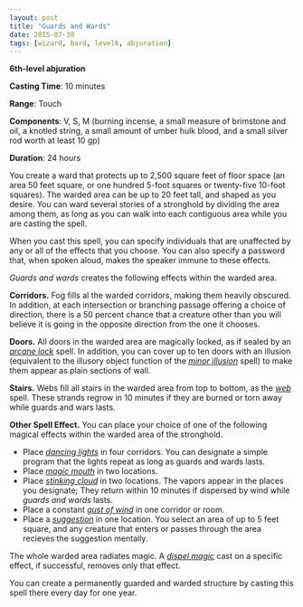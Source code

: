 ```yaml
---
layout: post
title: "Guards and Wards"
date: 2015-07-30
tags: [wizard, bard, level6, abjuration]
---
```


**6th-level abjuration**

**Casting Time**: 10 minutes

**Range**: Touch

**Components**: V, S, M (burning incense, a small measure of brimstone and oil, a knotled string, a small amount of umber hulk blood, and a small silver rod worth at least 10 gp)

**Duration**: 24 hours

You create a ward that protects up to 2,500 square feet of floor space (an area 50 feet square, or one hundred 5-foot squares or twenty-five 10-foot squares). The warded area can be up to 20 feet tall, and shaped as you desire. You can ward several stories of a stronghold by dividing the area among them, as long as you can walk into each contiguous area while you are casting the spell.

When you cast this spell, you can specify individuals that are unaffected by any or all of the effects that you choose. You can also specify a password that, when spoken aloud, makes the speaker immune to these effects.

*Guards and wards* creates the following effects within the warded area.

**Corridors.** Fog fills al the warded corridors, making them heavily obscured. In addition, at each intersection or branching passage offering a choice of direction, there is a 50 percent chance that a creature other than you will believe it is going in the opposite direction from the one it chooses.

**Doors.** All doors in the warded area are magically locked, as if sealed by an *[arcane lock](../arcane-lock/ "arcane lock (lvl 2)")* spell. In addition, you can cover up to ten doors with an illusion (equivalent to the illusory object function of the *[minor illusion](../minor-illusion/ "minor illusion (cantrip)")* spell) to make them appear as plain sections of wall.

**Stairs.** Webs fill all stairs in the warded area from top to bottom, as the *[web](../web/ "web (lvl 2)")* spell. These strands regrow in 10 minutes if they are burned or torn away while guards and wars lasts.

**Other Spell Effect.** You can place your choice of one of the following magical effects within the warded area of the stronghold.

* Place *[dancing lights](../dancing-lights/ "dancing lights (cantrip)")* in four corridors. You can designate a simple program that the lights repeat as long as guards and wards lasts.
* Place *[magic mouth](../magic-mouth/ "magic mouth (lvl 2)")* in two locations.
* Place *[stinking cloud](../stinking-cloud/ "stinking cloud (lvl 3)")* in two locations. The vapors appear in the places you designate; They return within 10 minutes if dispersed by wind while *guards and wards* lasts.
* Place a constant *[gust of wind](../gust-of-wind/ "gust of wind (lvl 2)")* in one corridor or room.
* Place a *[suggestion](../suggestion/ "suggestion (lvl 2)")* in one location. You select an area of up to 5 feet square, and any creature that enters or passes through the area recieves the suggestion mentally.

The whole warded area radiates magic. A *[dispel magic](../dispel-magic/ "dispel magic (lvl 3)")* cast on a specific effect, if successful, removes only that effect.

You can create a permanently guarded and warded structure by casting this spell there every day for one year.

